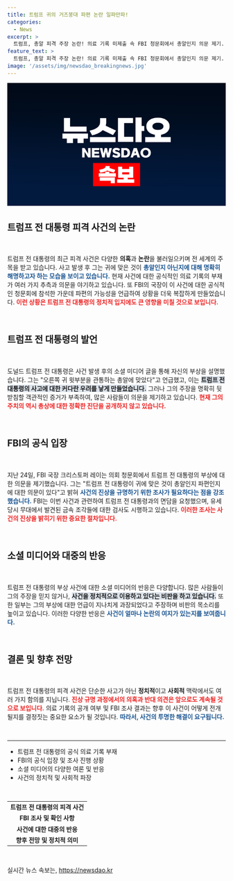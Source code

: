 ```yaml
---
title: 트럼프 귀의 거즈붕대 파편 논란 일파만파!
categories:
  - News
excerpt: >
  트럼프, 총알 피격 주장 논란! 의료 기록 미제출 속 FBI 청문회에서 총알인지 의문 제기. 자신은 불행하게도 총알 맞았다 반박, 귀에 상처 없어 의혹 증폭. 진실은 무엇일까?
feature_text: >
  트럼프, 총알 피격 주장 논란! 의료 기록 미제출 속 FBI 청문회에서 총알인지 의문 제기. 자신은 불행하게도 총알 맞았다 반박, 귀에 상처 없어 의혹 증폭. 진실은 무엇일까?
image: '/assets/img/newsdao_breakingnews.jpg'
---
```


<p><img src="/assets/img/newsdao_breakingnews.jpg" alt="flaretime 속보" /></p>

<h2 data-ke-size="size26">트럼프 전 대통령 피격 사건의 논란</h2>

<p data-ke-size="size16">&nbsp;</p>

<p>트럼프 전 대통령의 최근 피격 사건은 다양한 <b>의혹</b>과 <b>논란</b>을 불러일으키며 전 세계의 주목을 받고 있습니다. 사고 발생 후 그는 귀에 맞은 것이 <b><span style="color: #1a5490;">총알인지 아닌지에 대해 명확히 해명하고자 하는 모습을 보이고 있습니다.</span></b> 현재 사건에 대한 공식적인 의료 기록의 부재가 여러 가지 추측과 의문을 야기하고 있습니다. 또 FBI의 국장이 이 사건에 대한 공식적인 청문회에 참석한 가운데 파편의 가능성을 언급하여 상황을 더욱 복잡하게 만들었습니다. <b><span style="color: #ee2323;">이런 상황은 트럼프 전 대통령의 정치적 입지에도 큰 영향을 미칠 것으로 보입니다.</span></b> </p>

<p data-ke-size="size16">&nbsp;</p>

<h2 data-ke-size="size26">트럼프 전 대통령의 발언</h2>

<p data-ke-size="size16">&nbsp;</p>

<p>도널드 트럼프 전 대통령은 사건 발생 후의 소셜 미디어 글을 통해 자신의 부상을 설명했습니다. 그는 "오른쪽 귀 윗부분을 관통하는 총알에 맞았다"고 언급했고, 이는 <b><span style="background-color: #21538527;">트럼프 전 대통령의 사고에 대한 커다란 우려를 낳게 만들었습니다.</span></b> 그러나 그의 주장을 명확히 뒷받침할 객관적인 증거가 부족하여, 많은 사람들이 의문을 제기하고 있습니다. <b><span style="color: #ee2323;">현재 그의 주치의 역시 총상에 대한 정확한 진단을 공개하지 않고 있습니다.</span></b> </p>

<p data-ke-size="size16">&nbsp;</p>

<h2 data-ke-size="size26">FBI의 공식 입장</h2>

<p data-ke-size="size16">&nbsp;</p>

<p>지난 24일, FBI 국장 크리스토퍼 레이는 의회 청문회에서 트럼프 전 대통령의 부상에 대한 의문을 제기했습니다. 그는 "트럼프 전 대통령이 귀에 맞은 것이 총알인지 파편인지에 대한 의문이 있다"고 밝혀 <b><span style="color: #1a5490;">사건의 진상을 규명하기 위한 조사가 필요하다는 점을 강조했습니다.</span></b> FBI는 이번 사건과 관련하여 트럼프 전 대통령과의 면담을 요청했으며, 유세 당시 무대에서 발견된 금속 조각들에 대한 검사도 시행하고 있습니다. <b><span style="color: #ee2323;">이러한 조사는 사건의 진상을 밝히기 위한 중요한 절차입니다.</span></b> </p>

<p data-ke-size="size16">&nbsp;</p>

<h2 data-ke-size="size26">소셜 미디어와 대중의 반응</h2>

<p data-ke-size="size16">&nbsp;</p>

<p>트럼프 전 대통령의 부상 사건에 대한 소셜 미디어의 반응은 다양합니다. 많은 사람들이 그의 주장을 믿지 않거나, <b><span style="background-color: #21538527;">사건을 정치적으로 이용하고 있다는 비판을 하고 있습니다.</span></b> 또한 일부는 그의 부상에 대한 언급이 지나치게 과장되었다고 주장하며 비판의 목소리를 높이고 있습니다. 이러한 다양한 반응은 <b><span style="color: #1a5490;">사건이 얼마나 논란의 여지가 있는지를 보여줍니다.</span></b></p>

<p data-ke-size="size16">&nbsp;</p>

<h2 data-ke-size="size26">결론 및 향후 전망</h2>

<p data-ke-size="size16">&nbsp;</p>

<p>트럼프 전 대통령의 피격 사건은 단순한 사고가 아닌 <b>정치적</b>이고 <b>사회적</b> 맥락에서도 여러 가지 함의를 지닙니다. <b><span style="color: #ee2323;">진상 규명 과정에서의 의혹과 반대 의견은 앞으로도 계속될 것으로 보입니다.</span></b> 의료 기록의 공개 여부 및 FBI 조사 결과는 향후 이 사건이 어떻게 전개될지를 결정짓는 중요한 요소가 될 것입니다. <b><span style="color: #1a5490;">따라서, 사건의 투명한 해결이 요구됩니다.</span></b> </p>

<p data-ke-size="size16">&nbsp;</p>

<hr>

<ul>
<li>트럼프 전 대통령의 공식 의료 기록 부재</li>
<li>FBI의 공식 입장 및 조사 진행 상황</li>
<li>소셜 미디어의 다양한 여론 및 반응</li>
<li>사건의 정치적 및 사회적 파장</li>
</ul>

<p data-ke-size="size16">&nbsp;</p>

<table>
<tr>
<td style="text-align: center; height: 17px;"><b>트럼프 전 대통령의 피격 사건</b></td>
</tr>
<tr>
<td style="text-align: center; height: 17px;"><b>FBI 조사 및 확인 사항</b></td>
</tr>
<tr>
<td style="text-align: center; height: 17px;"><b>사건에 대한 대중의 반응</b></td>
</tr>
<tr>
<td style="text-align: center; height: 17px;"><b>향후 전망 및 정치적 의미</b></td>
</tr>
</table>

<p data-ke-size="size16">&nbsp;</p>
실시간 뉴스 속보는, <a href="https://newsdao.kr" rel="dofollow">https://newsdao.kr</a>


